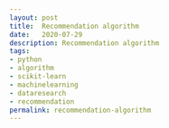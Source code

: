 ```yaml
---
layout: post
title:  Recommendation algorithm
date:   2020-07-29
description: Recommendation algorithm
tags:
- python
- algorithm
- scikit-learn
- machinelearning
- dataresearch
- recommendation
permalink: recommendation-algorithm
---
```



